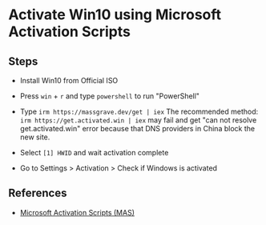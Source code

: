 # Activate Win10 using Microsoft Activation Scripts

## Steps
* Install Win10 from Official ISO
* Press `win` + `r` and type `powershell` to run "PowerShell"
* Type `irm https://massgrave.dev/get | iex`
  The recommended method: `irm https://get.activated.win | iex` may fail and get "can not resolve get.activated.win" error because that DNS providers in China block the new site.

* Select `[1] HWID` and wait activation complete
* Go to Settings > Activation > Check if Windows is activated

## References
* [Microsoft Activation Scripts (MAS)](https://github.com/massgravel/Microsoft-Activation-Scripts)
